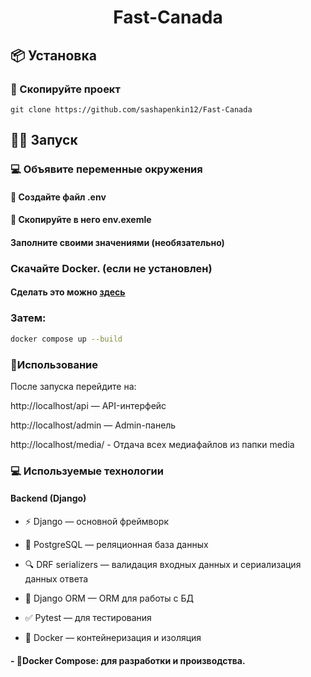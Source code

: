 <h1 align="center">Fast-Canada</h1>

## 📦 Установка

### 📰 Скопируйте проект

```
git clone https://github.com/sashapenkin12/Fast-Canada
```

## 🏃‍♂️ Запуск

### 💻 Объявите переменные окружения

#### 📝 Создайте файл .env

#### 📄 Скопируйте в него env.exemle

#### Заполните своими значениями (необязательно)

### Скачайте Docker. (если не установлен)

#### Сделать это можно [здесь](https://www.docker.com/products/docker-desktop/)

### Затем:

```bash
docker compose up --build
```

### 🔴Использование

После запуска перейдите на:

http://localhost/api — API-интерфейс

http://localhost/admin — Admin-панель

http://localhost/media/ - Отдача всех медиафайлов из папки media


### 💻 Используемые технологии

#### Backend (Django)

- ⚡ Django — основной фреймворк

- 💾 PostgreSQL — реляционная база данных

- 🔍 DRF serializers — валидация входных данных и сериализация данных ответа

- 🧮 Django ORM — ORM для работы с БД

- ✅ Pytest — для тестирования

- 🐳 Docker — контейнеризация и изоляция

#### - 🐋Docker Compose: для разработки и производства.
